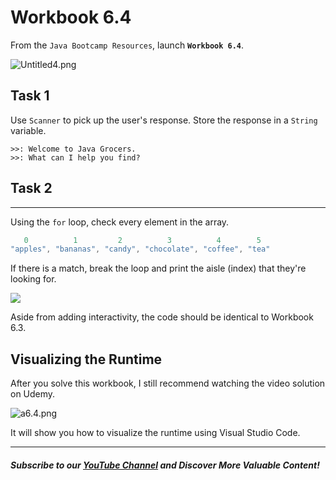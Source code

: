 # Workbook 6.4

From the `Java Bootcamp Resources`, launch **`Workbook 6.4`**.

![Untitled4.png](https://firebasestorage.googleapis.com/v0/b/learnthepart-75aed.appspot.com/o/images%2Ff71f46a5-07a8-4e7b-912d-431beaa0f084?alt=media&token=71261602-3174-4099-8f92-fe2ad0243773)

## Task 1

Use `Scanner` to pick up the user's response. Store the response in a `String` variable.
```
>>: Welcome to Java Grocers.
>>: What can I help you find?
```

## Task 2
------

Using the `for` loop, check every element in the array. 

```java
   0          1         2          3          4        5
"apples", "bananas", "candy", "chocolate", "coffee", "tea"
```


If there is a match, break the loop and print the aisle (index) that they're looking for.

![](https://firebasestorage.googleapis.com/v0/b/learnthepart-75aed.appspot.com/o/images%2Fe5c67c5e-3619-4ed4-b4df-8c4b8aa85715?alt=media&token=5c337399-ef72-4c42-853b-d59b29d452b1)

Aside from adding interactivity, the code should be identical to Workbook 6.3.

## Visualizing the Runtime

After you solve this workbook, I still recommend watching the video solution on Udemy.

![a6.4.png](https://firebasestorage.googleapis.com/v0/b/learnthepart-75aed.appspot.com/o/images%2F665a186a-c730-4db9-a303-5cf3e1575c89?alt=media&token=5679f510-ecfb-421d-9d6b-ecef701b2433)

It will show you how to visualize the runtime using Visual Studio Code.

----------
##### Subscribe to our [YouTube Channel](https://www.youtube.com/@RayanSlim087?sub_confirmation=1) and Discover More Valuable Content!
